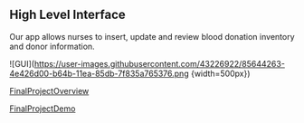 ## High Level Interface  
Our app allows nurses to insert, update and review blood donation inventory and donor information.  

![GUI](https://user-images.githubusercontent.com/43226922/85644263-4e426d00-b64b-11ea-85db-7f835a765376.png {width=500px})  

[FinalProjectOverview](https://docs.google.com/presentation/d/1ZOMbNAAdWfTd7uwy_0o5KhhYqaBBDdDdcWpJ2bDlqv8/edit?usp=sharing)  

[FinalProjectDemo](https://docs.google.com/presentation/d/16JWvq_FD38HPYPTtZKwb92fGOKOOGADOuRekjN44uOM/edit?usp=sharing)  

